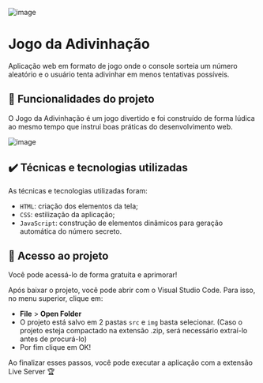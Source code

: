 ![image](https://github.com/jcamposmelo/Jogo-da-Adivinha-o/assets/101723959/94ddde27-06f1-4c23-bd88-38587e9ea7b5)

# Jogo da Adivinhação

Aplicação web em formato de jogo onde o console sorteia um número aleatório e o usuário tenta adivinhar em menos tentativas possíveis.

## 🔨 Funcionalidades do projeto

O Jogo da Adivinhação é um jogo divertido e foi construído de forma lúdica ao mesmo tempo que instrui boas práticas do desenvolvimento web.

![image](https://github.com/jcamposmelo/Jogo-da-Adivinha-o/assets/101723959/f739169b-01d2-43dd-931f-01e4700e0f3a)

## ✔️ Técnicas e tecnologias utilizadas

As técnicas e tecnologias utilizadas foram:

- `HTML`: criação dos elementos da tela;
- `CSS`: estilização da aplicação;
- `JavaScript`: construção de elementos dinâmicos para geração automática do número secreto.

## 📁 Acesso ao projeto

Você pode acessá-lo de forma gratuita e aprimorar!

Após baixar o projeto, você pode abrir com o Visual Studio Code. Para isso, no menu superior, clique em:

- **File** > **Open Folder**
- O projeto está salvo em 2 pastas `src` e `img` basta selecionar. (Caso o projeto esteja compactado na extensão .zip, será necessário extraí-lo antes de procurá-lo)
- Por fim clique em OK!

Ao finalizar esses passos, você pode executar a aplicação com a extensão Live Server 🏆 
